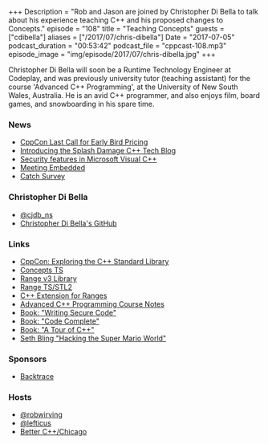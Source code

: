 +++
Description = "Rob and Jason are joined by Christopher Di Bella to talk about his experience teaching C++ and his proposed changes to Concepts."
episode = "108"
title = "Teaching Concepts"
guests = ["cdibella"]
aliases = ["/2017/07/chris-dibella"]
Date = "2017-07-05"
podcast_duration = "00:53:42"
podcast_file = "cppcast-108.mp3"
episode_image = "img/episode/2017/07/chris-dibella.jpg"
+++

Christopher Di Bella will soon be a Runtime Technology Engineer at Codeplay, and was previously university tutor (teaching assistant) for the course 'Advanced C++ Programming', at the University of New South Wales, Australia. He is an avid C++ programmer, and also enjoys film, board games, and snowboarding in his spare time.

### News ###

 - [CppCon Last Call for Early Bird Pricing](https://cppcon.org/regopen2017/)
 - [Introducing the Splash Damage C++ Tech Blog](http://www.splashdamage.com/blog/1254/introducing-our-c-tech-blog#.WVhP24grKbg)
 - [Security features in Microsoft Visual C++](https://blogs.msdn.microsoft.com/vcblog/2017/06/28/security-features-in-microsoft-visual-c/)
 - [Meeting Embedded](http://meetingembedded.com/)
 - [Catch Survey](https://www.surveymonkey.co.uk/r/TLLYQJW)

### Christopher Di Bella ###

 - [@cjdb_ns](https://twitter.com/cjdb_ns)
 - [Christopher Di Bella's GitHub](https://github.com/cjdb)

### Links ###

 - [CppCon: Exploring the C++ Standard Library](https://cppcon.org/exploring-the-cpp-standard-library/)
 - [Concepts TS](https://github.com/cplusplus/concepts-ts)
 - [Range v3 Library](https://github.com/ericniebler/range-v3)
 - [Range TS/STL2](https://github.com/ericniebler/stl2)
 - [C++ Extension for Ranges](https://github.com/CaseyCarter/cmcstl2)
 - [Advanced C++ Programming Course Notes](https://github.com/cjdb/COMP6771-AdvancedCppProgramming)
 - [Book: "Writing Secure Code"](https://www.amazon.com/Writing-Secure-Code-Developer-Practices-ebook/dp/B00JDMP718/)
 - [Book: "Code Complete"](https://www.amazon.com/Code-Complete-Developer-Best-Practices-ebook/dp/B00JDMPOSY/)
 - [Book: "A Tour of C++"](https://www.amazon.com/Tour-C-Depth/dp/0321958314)
 - [Seth Bling "Hacking the Super Mario World"](https://www.youtube.com/watch?v=OG40yd0_nOs)

### Sponsors ###

- [Backtrace](https://www.backtrace.io/cppcast)

### Hosts ###

- [@robwirving](https://twitter.com/robwirving)
- [@lefticus](https://twitter.com/lefticus)
- [Better C++/Chicago](https://www.eventbrite.com/e/better-c-chicago-registration-34084060342)
